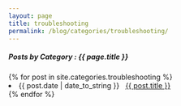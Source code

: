 ```yaml
---
layout: page
title: troubleshooting
permalink: /blog/categories/troubleshooting/
---
```


<h5> Posts by Category : {{ page.title }} </h5>

<div class="card">
{% for post in site.categories.troubleshooting %}
 <li class="category-posts"><span>{{ post.date | date_to_string }}</span> &nbsp; <a href="{{ post.url }}">{{ post.title }}</a></li>
{% endfor %}
</div>